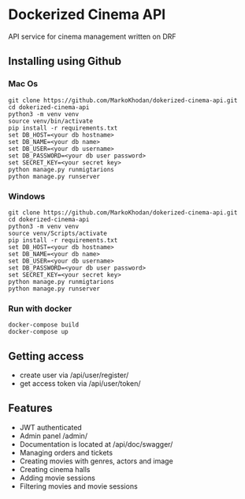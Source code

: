 # Dockerized Cinema API

API service for cinema management written on DRF

## Installing using Github
### Mac Os
```shell
git clone https://github.com/MarkoKhodan/dokerized-cinema-api.git
cd dokerized-cinema-api
python3 -m venv venv
source venv/bin/activate
pip install -r requirements.txt
set DB_HOST=<your db hostname>
set DB_NAME=<your db name>
set DB_USER=<your db username>
set DB_PASSWORD=<your db user password>
set SECRET_KEY=<your secret key>
python manage.py runmigtarions
python manage.py runserver
```
### Windows
```shell
git clone https://github.com/MarkoKhodan/dokerized-cinema-api.git
cd dokerized-cinema-api
python3 -m venv venv
source venv/Scripts/activate
pip install -r requirements.txt
set DB_HOST=<your db hostname>
set DB_NAME=<your db name>
set DB_USER=<your db username>
set DB_PASSWORD=<your db user password>
set SECRET_KEY=<your secret key>
python manage.py runmigtarions
python manage.py runserver
```


### Run with docker

```shell
docker-compose build
docker-compose up
```

Getting access
-
- create user via /api/user/register/
- get access token via /api/user/token/


Features
-
- JWT authenticated
- Admin panel /admin/
- Documentation is located at /api/doc/swagger/
- Managing orders and tickets
- Creating movies with genres, actors and image
- Creating cinema halls
- Adding movie sessions
- Filtering movies and movie sessions